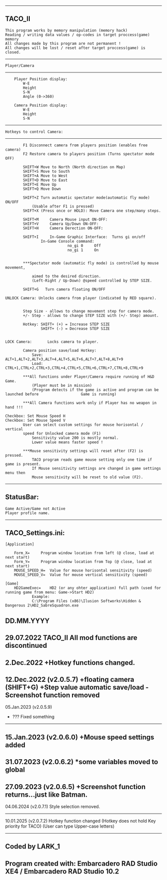 ----------------------------------------------------------------------------------------
TACO_II
----------------------------------------------------------------------------------------

	This program works by memory manipulation (memory hack)
	Reading / writing data values / op-codes in target proccess(game) memory
	All changes made by this program are not permanent !
	All changes will be lost / reset after target proccess(game) is closed.

----------------------------------------------------------------------------------------
	Player/Camera
----------------------------------------------------------------------------------------

		Player Position display:
			W-E
			Height
			S-N
			Angle (0->360)

		Camera Position display:
			W-E
			Height
			S-N

----------------------------------------------------------------------------------------
	Hotkeys to control Camera:
----------------------------------------------------------------------------------------
			F1 Disconnect camera from players position (enables free camera)
			F2 Restore camera to players position (Turns spectator mode OFF)
				
			SHIFT+W Move to North (North direction on Map)	
			SHIFT+S Move to South
			SHIFT+A Move to West	
			SHIFT+D Move to East
			SHIFT+E Move Up
			SHIFT+Q Move Down

			SHIFT+Z Turn automatic spectator mode(automatic fly mode) ON/OFF 
				(Usable after F1 is pressed)
			SHIFT+X (Press once or HOLD): Move Camera one step/many steps.

			SHIFT+M		Camera Mouse input ON-OFF:	
			SHIFT+V		Camera Up/Down ON-OFF:		
			SHIFT+H		Camera Derection ON-OFF:	

			SHIFT+I 	In-Game Graphic Interface:  Turns gi on/off     
					In-Game Console command: 
								no_gi 0		Off
								no_gi 1		On

				
			***Spectator mode (automatic fly mode) is controlled by mouse movement, 
			
				aimed to the desired direction.
				(Left-Right / Up-Down) @speed controlled by STEP SIZE.

			SHIFT+G   Turn camera floating ON/OFF

	UNLOCK Camera: Unlocks camera from player (indicated by RED square).


			Step Size - allows to change movement step for camera mode.
			+/- Step - allows to change STEP SIZE with (+/- Step) amount.

			Hotkey: SHIFT+ (+) = Increase STEP SIZE
					SHIFT+ (-) = Decrease STEP SIZE


	LOCK Camera:	   Locks camera to player.
			
			Camera position save/load Hotkey:
				Save: ALT+1,ALT+2,ALT+3,ALT+4,ALT+5,ALT+6,ALT+7,ALT+8,ALT+9
				Load: CTRL+1,CTRL+2,CTRL+3,CTRL+4,CTRL+5,CTRL+6,CTRL+7,CTRL+8,CTRL+9

			***All functions under Player/Camera require running of H&D Game.
				(Player must be in mission) 
				(Program detects if the game is active and program can be launched before 					Game is running)
			
			***All Camera functions work only if Player has no weapon in hand !!!
	
	Checkbox: Set Mouse Speed H
	Checkbox: Set Mouse Speed V
			User can select custom settings for mouse horisontal / vertical 
			speed for Unlocked camera mode (F1)
				Sensitivity value 200 is mostly normal.
				Lower value means faster speed !

			***Mouse sensitivity settings will reset after (F2) is pressed.
				TACO program reads game mouse setting only one time if game is present.
				If Mouse sensitivity settings are changed in game settings menu	then
				Mouse sensitivity will be reset to old value (F2).


----------------------------------------------------------------------------------------
StatusBar:
---------------------------------------------------------------------------------------- 	
	Game Active/Game not Active
	Player profile name.



----------------------------------------------------------------------------------------
TACO_Settings.ini:
----------------------------------------------------------------------------------------
	[Application]

		Form_X=		Program window location from left (@ close, load at next start)
		Form_Y=		Program window location from Top (@ close, load at next start)
		MOUSE_SPEED_H=  Value for mouse horisontal sensitivity (speed)
		MOUSE_SPEED_V=  Value for mouse vertical sensitivity (speed)

	[Game]
		HD2GameExec=    HD2 (or any ohter application) full path (used for running game from menu: Game->Start HD2)
				Example: 
				C:\Program Files (x86)\Ilusion Softworks\Hidden & Dangerous 2\HD2_SabreSquadron.exe







DD.MM.YYYY
----------------------------------------------------------------------------------------
29.07.2022    TACO_II
	All mod functions are discontinued
----------------------------------------------------------------------------------------
2.Dec.2022
+Hotkey functions changed.
----------------------------------------------------------------------------------------
12.Dec.2022 (v2.0.5.7)
+floating camera (SHIFT+G)
+Step value automatic save/load
-Screenshot function removed
----------------------------------------------------------------------------------------
05.Jan.2023 (v2.0.5.9)
+ ??? Fixed something
----------------------------------------------------------------------------------------
15.Jan.2023 (v2.0.6.0)
+Mouse speed settings added
----------------------------------------------------------------------------------------
31.07.2023 (v2.0.6.2)
*some variables moved to global
----------------------------------------------------------------------------------------
27.09.2023 (v2.0.6.5)
+Screenshot function returns...just like Batman.
----------------------------------------------------------------------------------------
04.06.2024 (v2.0.7.1)
Style selection removed.

----------------------------------------------------------------------------------------
10.01.2025 (v2.0.7.2)
Hotkey function changed
	(Hotkey does not hold Key priority for TACO)
	(User can type Upper-case letters)












----------------------------------------------------------------------------------------
Coded by LARK_1
----------------------------------------------------------------------------------------
Program created with: Embarcadero RAD Studio XE4 / Embarcadero RAD Studio 10.2
----------------------------------------------------------------------------------------